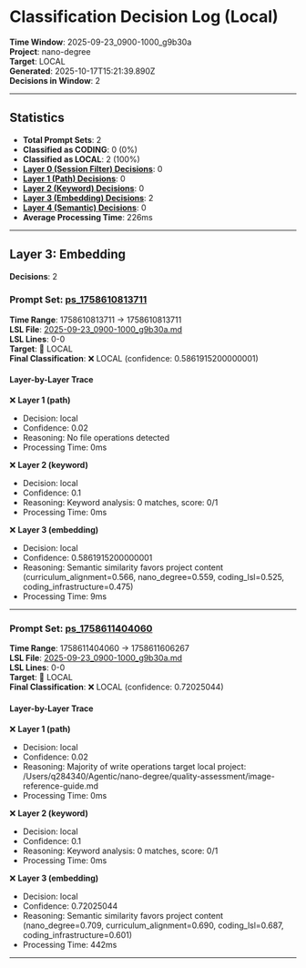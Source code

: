 # Classification Decision Log (Local)

**Time Window**: 2025-09-23_0900-1000_g9b30a<br>
**Project**: nano-degree<br>
**Target**: LOCAL<br>
**Generated**: 2025-10-17T15:21:39.890Z<br>
**Decisions in Window**: 2

---

## Statistics

- **Total Prompt Sets**: 2
- **Classified as CODING**: 0 (0%)
- **Classified as LOCAL**: 2 (100%)
- **[Layer 0 (Session Filter) Decisions](#layer-0-session-filter)**: 0
- **[Layer 1 (Path) Decisions](#layer-1-path)**: 0
- **[Layer 2 (Keyword) Decisions](#layer-2-keyword)**: 0
- **[Layer 3 (Embedding) Decisions](#layer-3-embedding)**: 2
- **[Layer 4 (Semantic) Decisions](#layer-4-semantic)**: 0
- **Average Processing Time**: 226ms

---

## Layer 3: Embedding

**Decisions**: 2

### Prompt Set: [ps_1758610813711](../../history/2025-09-23_0900-1000_g9b30a.md#ps_1758610813711)

**Time Range**: 1758610813711 → 1758610813711<br>
**LSL File**: [2025-09-23_0900-1000_g9b30a.md](../../history/2025-09-23_0900-1000_g9b30a.md#ps_1758610813711)<br>
**LSL Lines**: 0-0<br>
**Target**: 📍 LOCAL<br>
**Final Classification**: ❌ LOCAL (confidence: 0.5861915200000001)

#### Layer-by-Layer Trace

❌ **Layer 1 (path)**
- Decision: local
- Confidence: 0.02
- Reasoning: No file operations detected
- Processing Time: 0ms

❌ **Layer 2 (keyword)**
- Decision: local
- Confidence: 0.1
- Reasoning: Keyword analysis: 0 matches, score: 0/1
- Processing Time: 0ms

❌ **Layer 3 (embedding)**
- Decision: local
- Confidence: 0.5861915200000001
- Reasoning: Semantic similarity favors project content (curriculum_alignment=0.566, nano_degree=0.559, coding_lsl=0.525, coding_infrastructure=0.475)
- Processing Time: 9ms

---

### Prompt Set: [ps_1758611404060](../../history/2025-09-23_0900-1000_g9b30a.md#ps_1758611404060)

**Time Range**: 1758611404060 → 1758611606267<br>
**LSL File**: [2025-09-23_0900-1000_g9b30a.md](../../history/2025-09-23_0900-1000_g9b30a.md#ps_1758611404060)<br>
**LSL Lines**: 0-0<br>
**Target**: 📍 LOCAL<br>
**Final Classification**: ❌ LOCAL (confidence: 0.72025044)

#### Layer-by-Layer Trace

❌ **Layer 1 (path)**
- Decision: local
- Confidence: 0.02
- Reasoning: Majority of write operations target local project: /Users/q284340/Agentic/nano-degree/quality-assessment/image-reference-guide.md
- Processing Time: 0ms

❌ **Layer 2 (keyword)**
- Decision: local
- Confidence: 0.1
- Reasoning: Keyword analysis: 0 matches, score: 0/1
- Processing Time: 0ms

❌ **Layer 3 (embedding)**
- Decision: local
- Confidence: 0.72025044
- Reasoning: Semantic similarity favors project content (nano_degree=0.709, curriculum_alignment=0.690, coding_lsl=0.687, coding_infrastructure=0.601)
- Processing Time: 442ms

---

